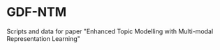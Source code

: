 # GDF-NTM
Scripts and data for paper "Enhanced Topic Modelling with Multi-modal Representation Learning"
